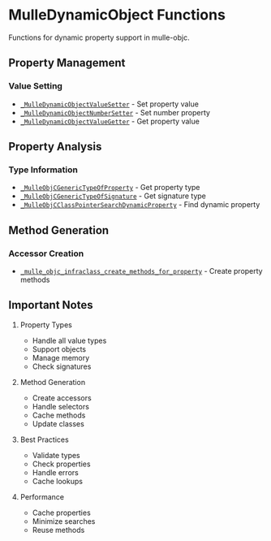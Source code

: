 # MulleDynamicObject Functions

Functions for dynamic property support in mulle-objc.

## Property Management

### Value Setting
- [`_MulleDynamicObjectValueSetter`](https://www.perplexity.ai/search?q=Please+create+some+detailed+API+documentation+for+the+function+_MulleDynamicObjectValueSetter+of+the+MulleObjC+project+https://github.com/mulle-objc/MulleObjC.+You+will+find+source+code+probably+at+https://github.com/mulle-objc/MulleObjC/blob/master/src/class/MulleDynamicObject.m+and+the+header+at+https://github.com/mulle-objc/MulleObjC/blob/master/src/class/MulleDynamicObject.h+and+there+may+also+be+tests+for+it+in+the+test/+folder) - Set property value
- [`_MulleDynamicObjectNumberSetter`](https://www.perplexity.ai/search?q=Please+create+some+detailed+API+documentation+for+the+function+_MulleDynamicObjectNumberSetter+of+the+MulleObjC+project+https://github.com/mulle-objc/MulleObjC.+You+will+find+source+code+probably+at+https://github.com/mulle-objc/MulleObjC/blob/master/src/class/MulleDynamicObject.m+and+the+header+at+https://github.com/mulle-objc/MulleObjC/blob/master/src/class/MulleDynamicObject.h+and+there+may+also+be+tests+for+it+in+the+test/+folder) - Set number property
- [`_MulleDynamicObjectValueGetter`](https://www.perplexity.ai/search?q=Please+create+some+detailed+API+documentation+for+the+function+_MulleDynamicObjectValueGetter+of+the+MulleObjC+project+https://github.com/mulle-objc/MulleObjC.+You+will+find+source+code+probably+at+https://github.com/mulle-objc/MulleObjC/blob/master/src/class/MulleDynamicObject.m+and+the+header+at+https://github.com/mulle-objc/MulleObjC/blob/master/src/class/MulleDynamicObject.h+and+there+may+also+be+tests+for+it+in+the+test/+folder) - Get property value

## Property Analysis

### Type Information
- [`_MulleObjCGenericTypeOfProperty`](https://www.perplexity.ai/search?q=Please+create+some+detailed+API+documentation+for+the+function+_MulleObjCGenericTypeOfProperty+of+the+MulleObjC+project+https://github.com/mulle-objc/MulleObjC.+You+will+find+source+code+probably+at+https://github.com/mulle-objc/MulleObjC/blob/master/src/class/MulleDynamicObject.m+and+the+header+at+https://github.com/mulle-objc/MulleObjC/blob/master/src/class/MulleDynamicObject.h+and+there+may+also+be+tests+for+it+in+the+test/+folder) - Get property type
- [`_MulleObjCGenericTypeOfSignature`](https://www.perplexity.ai/search?q=Please+create+some+detailed+API+documentation+for+the+function+_MulleObjCGenericTypeOfSignature+of+the+MulleObjC+project+https://github.com/mulle-objc/MulleObjC.+You+will+find+source+code+probably+at+https://github.com/mulle-objc/MulleObjC/blob/master/src/class/MulleDynamicObject.m+and+the+header+at+https://github.com/mulle-objc/MulleObjC/blob/master/src/class/MulleDynamicObject.h+and+there+may+also+be+tests+for+it+in+the+test/+folder) - Get signature type
- [`_MulleObjCClassPointerSearchDynamicProperty`](https://www.perplexity.ai/search?q=Please+create+some+detailed+API+documentation+for+the+function+_MulleObjCClassPointerSearchDynamicProperty+of+the+MulleObjC+project+https://github.com/mulle-objc/MulleObjC.+You+will+find+source+code+probably+at+https://github.com/mulle-objc/MulleObjC/blob/master/src/class/MulleDynamicObject.m+and+the+header+at+https://github.com/mulle-objc/MulleObjC/blob/master/src/class/MulleDynamicObject.h+and+there+may+also+be+tests+for+it+in+the+test/+folder) - Find dynamic property

## Method Generation

### Accessor Creation
- [`_mulle_objc_infraclass_create_methods_for_property`](https://www.perplexity.ai/search?q=Please+create+some+detailed+API+documentation+for+the+function+_mulle_objc_infraclass_create_methods_for_property+of+the+MulleObjC+project+https://github.com/mulle-objc/MulleObjC.+You+will+find+source+code+probably+at+https://github.com/mulle-objc/MulleObjC/blob/master/src/class/MulleDynamicObject.m+and+the+header+at+https://github.com/mulle-objc/MulleObjC/blob/master/src/class/MulleDynamicObject.h+and+there+may+also+be+tests+for+it+in+the+test/+folder) - Create property methods

## Important Notes

1. Property Types
   - Handle all value types
   - Support objects
   - Manage memory
   - Check signatures

2. Method Generation
   - Create accessors
   - Handle selectors
   - Cache methods
   - Update classes

3. Best Practices
   - Validate types
   - Check properties
   - Handle errors
   - Cache lookups

4. Performance
   - Cache properties
   - Minimize searches
   - Reuse methods

